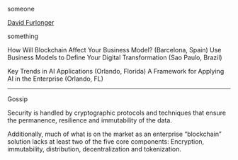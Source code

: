 someone

[David Furlonger](https://www.gartner.com/analyst/14043/David-Furlonger)

something

How Will Blockchain Affect Your Business Model? (Barcelona, Spain)
Use Business Models to Define Your Digital Transformation (Sao Paulo, Brazil)

Key Trends in AI Applications (Orlando, Florida)
A Framework for Applying AI in the Enterprise (Orlando, FL)

---
Gossip

Security is handled by cryptographic protocols and techniques that ensure the permanence, resilience and immutability of the data.

Additionally, much of what is on the market as an enterprise “blockchain” solution lacks at least two of the five core components: Encryption, immutability, distribution, decentralization and tokenization.

